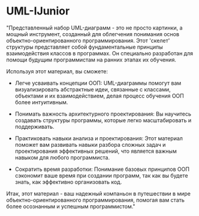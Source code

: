 # UML-IJunior
"Представленный набор UML-диаграмм - это не просто картинки, а мощный инструмент, созданный для облегчения понимания основ объектно-ориентированного программирования. Этот 'скелет' структуры представляет собой фундаментальные принципы взаимодействия классов в программах. Он специально разработан для помощи будущим программистам на ранних этапах их обучения.

Используя этот материал, вы сможете:

- Легче усваивать концепции ООП: UML-диаграммы помогут вам визуализировать абстрактные идеи, связанные с классами, объектами и их взаимодействием, делая процесс обучения ООП более интуитивным.

- Понимать важность архитектурного проектирования: Вы научитесь создавать структуры программы, которые легко масштабировать и поддерживать.

- Практиковать навыки анализа и проектирования: Этот материал поможет вам развивать навыки разбора сложных задач и проектирования эффективных решений, что является важным навыком для любого программиста.

- Сократить время разработки: Понимание базовых принципов ООП сэкономит ваше время при создании программ, так как вы будете знать, как эффективно организовать код.

Итак, этот материал - ваш надежный компаньон в путешествии в мире объектно-ориентированного программирования, помогая вам стать более осознанным и успешным программистом."
